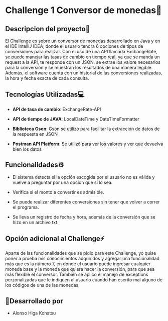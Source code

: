 
<h1>Challenge 1 Conversor de monedas💸</h1>
<h2>Descripcion del proyecto📄</h2>
El Challenge es sobre un conversor de monedas desarrollado en Java y en el IDE IntelliJ IDEA, donde el usuario tendra 6 opciones de tipos de conversiones para realizar. Con el uso de una API llamada ExchangeRate, se puede manejar las tasas de cambio en tiempo real, ya que se manda un request a la API,
te responde con un JSON, se extrae los valore necesarios para la conversión y se muestran los resultados de una manera legible. Además, el software cuenta con un historial de las conversiones realizadas, la hora y fecha exacta de cada consulta.

<h2>Tecnologías Utilizadas💻</h2>

  - **API de tasa de cambio**: ExchangeRate-API
  
  - **API de tiempo de JAVA**: LocalDateTime y DateTimeFormatter
    
  - **Biblioteca Gson**: Gson se utilizó para facilitar la extracción de datos de la respuesta en JSON

  - **Postman API Platform**: Se utilizó para ver los valores y ver que devuelva bien los datos

<h2>Funcionalidades⚙️</h2>

  - El sistema detecta si la opción escogida por el usuario no es válida y vuelve a preguntar por una opcion que sí lo sea.
  
  - Verifica si el monto a convertir es admisible.

  - Se puede realizar diferentes conversiones sin tener que volver a correr el programa.

  - Se lleva un registro de fecha y hora, además de la conversión que se hizo en un archivo txt.

<h2>Opción adicional al Challenge⚡</h2>
Aparte de las funcionalidades que se pidio para este Challenge, yo quise poner a prueba mis conocimientos adquiridos y agregar una funcionalidad más que es la número 7, en donde el usuario puede ingresar cualquier moneda base y la moneda que quiera hacer la conversión, para que sea más flexible el conversor.
También se aplico el manejo de exceptions perzonalizadas que le indiquen al usuario cuando han escrito mal alguno de los códigos de una de las monedas. 

<h2>🔨Desarrollado por</h2>

  -  Alonso Higa Kohatsu
  

